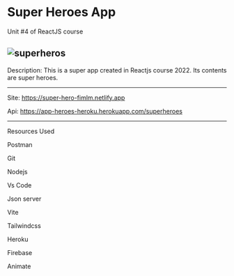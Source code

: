 # Super Heroes App
Unit #4 of ReactJS course


![superheros](https://user-images.githubusercontent.com/66336947/188799909-8bfae745-62ab-43a1-872e-254c8e52fa79.png)
---

Description:
This is a super app created in Reactjs course 2022.
Its contents  are super heroes.

---
Site:  https://super-hero-fimlm.netlify.app

Api:   https://app-heroes-heroku.herokuapp.com/superheroes

---
Resources Used

Postman

Git

Nodejs

Vs Code

Json server

Vite

Tailwindcss

Heroku

Firebase

Animate

